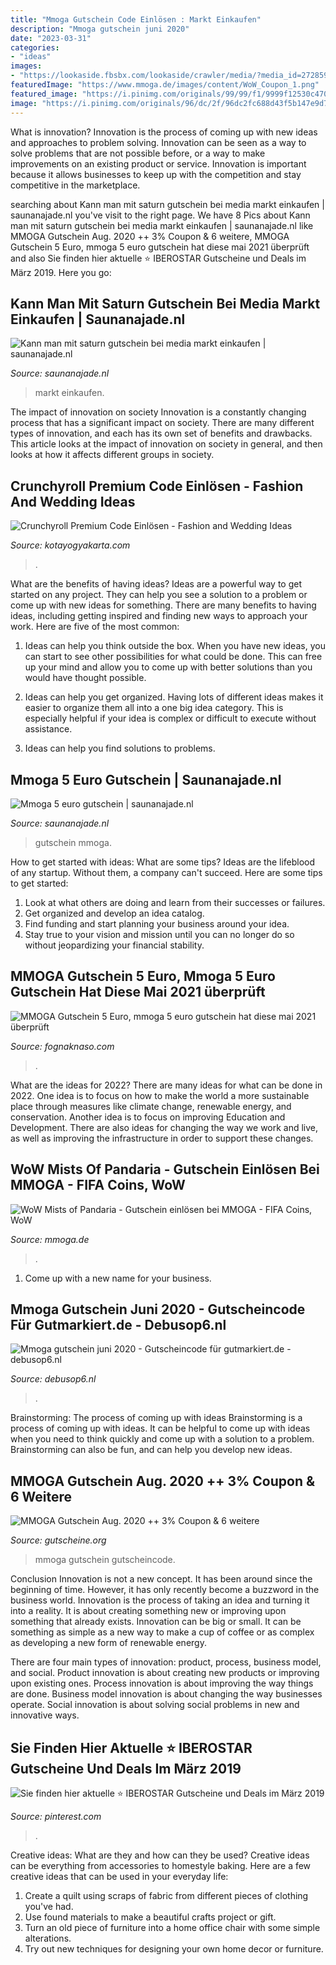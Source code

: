 ```yaml
---
title: "Mmoga Gutschein Code Einlösen : Markt Einkaufen"
description: "Mmoga gutschein juni 2020"
date: "2023-03-31"
categories:
- "ideas"
images:
- "https://lookaside.fbsbx.com/lookaside/crawler/media/?media_id=2728591503826133"
featuredImage: "https://www.mmoga.de/images/content/WoW_Coupon_1.png"
featured_image: "https://i.pinimg.com/originals/99/99/f1/9999f12530c4700c01ec63fb264aee30.png"
image: "https://i.pinimg.com/originals/96/dc/2f/96dc2fc688d43f5b147e9d762861d459.jpg"
---
```



What is innovation?
Innovation is the process of coming up with new ideas and approaches to problem solving. Innovation can be seen as a way to solve problems that are not possible before, or a way to make improvements on an existing product or service. Innovation is important because it allows businesses to keep up with the competition and stay competitive in the marketplace.

	

		
searching about Kann man mit saturn gutschein bei media markt einkaufen | saunanajade.nl you've visit to the right page. We have 8 Pics about Kann man mit saturn gutschein bei media markt einkaufen | saunanajade.nl like MMOGA Gutschein Aug. 2020 ++ 3% Coupon &amp; 6 weitere, MMOGA Gutschein 5 Euro, mmoga 5 euro gutschein hat diese mai 2021 überprüft and also Sie finden hier aktuelle ⭐ IBEROSTAR Gutscheine und Deals im März 2019. Here you go:
		
    
## Kann Man Mit Saturn Gutschein Bei Media Markt Einkaufen | Saunanajade.nl

<img loading=lazy src="https://lookaside.fbsbx.com/lookaside/crawler/media/?media_id=2728591503826133" onerror="this.onerror=null;this.src='https://tse4.mm.bing.net/th?id=OIP.GR5cxdqby-e2gNOqgwG2QgHaHa&amp;pid=15.1';" alt="Kann man mit saturn gutschein bei media markt einkaufen | saunanajade.nl">

_Source: saunanajade.nl_

>markt einkaufen. 

	

The impact of innovation on society
Innovation is a constantly changing process that has a significant impact on society. There are many different types of innovation, and each has its own set of benefits and drawbacks. This article looks at the impact of innovation on society in general, and then looks at how it affects different groups in society.

    
## Crunchyroll Premium Code Einlösen - Fashion And Wedding Ideas

<img loading=lazy src="https://i.pinimg.com/originals/99/99/f1/9999f12530c4700c01ec63fb264aee30.png" onerror="this.onerror=null;this.src='https://tse3.mm.bing.net/th?id=OIP.WAfFnqBx-MGj1o9iMkoqqQHaKE&amp;pid=15.1';" alt="Crunchyroll Premium Code Einlösen - Fashion and Wedding Ideas">

_Source: kotayogyakarta.com_

>. 

	

What are the benefits of having ideas?
Ideas are a powerful way to get started on any project. They can help you see a solution to a problem or come up with new ideas for something. There are many benefits to having ideas, including getting inspired and finding new ways to approach your work. Here are five of the most common: 
1. Ideas can help you think outside the box. When you have new ideas, you can start to see other possibilities for what could be done. This can free up your mind and allow you to come up with better solutions than you would have thought possible. 

2. Ideas can help you get organized. Having lots of different ideas makes it easier to organize them all into a one big idea category. This is especially helpful if your idea is complex or difficult to execute without assistance. 

3. Ideas can help you find solutions to problems.

    
## Mmoga 5 Euro Gutschein | Saunanajade.nl

<img loading=lazy src="https://img.grouponcdn.com/deal/fcCgYM5puYWg2gwHeqpf/NU-700x420/v1/c700x420.jpg" onerror="this.onerror=null;this.src='https://tse1.mm.bing.net/th?id=OIP.ZYaZJCpq93Uo7Qs8NPwLbgHaEc&amp;pid=15.1';" alt="Mmoga 5 euro gutschein | saunanajade.nl">

_Source: saunanajade.nl_

>gutschein mmoga. 

	

How to get started with ideas: What are some tips?
Ideas are the lifeblood of any startup. Without them, a company can't succeed. Here are some tips to get started:
1. Look at what others are doing and learn from their successes or failures.
2. Get organized and develop an idea catalog. 
3. Find funding and start planning your business around your idea.  
4. Stay true to your vision and mission until you can no longer do so without jeopardizing your financial stability.

    
## MMOGA Gutschein 5 Euro, Mmoga 5 Euro Gutschein Hat Diese Mai 2021 überprüft

<img loading=lazy src="https://fognaknaso.com/gxdpza/WEU1iePb_3JrSXSojYWGagHaHd.jpg" onerror="this.onerror=null;this.src='https://tse4.mm.bing.net/th?id=OIP.yVhWHgudrhf5PomfB7CG0gAAAA&amp;pid=15.1';" alt="MMOGA Gutschein 5 Euro, mmoga 5 euro gutschein hat diese mai 2021 überprüft">

_Source: fognaknaso.com_

>. 

	

What are the ideas for 2022?
There are many ideas for what can be done in 2022. One idea is to focus on how to make the world a more sustainable place through measures like climate change, renewable energy, and conservation. Another idea is to focus on improving Education and Development. There are also ideas for changing the way we work and live, as well as improving the infrastructure in order to support these changes.

    
## WoW Mists Of Pandaria - Gutschein Einlösen Bei MMOGA - FIFA Coins, WoW

<img loading=lazy src="https://www.mmoga.de/images/content/WoW_Coupon_1.png" onerror="this.onerror=null;this.src='https://tse1.mm.bing.net/th?id=OIP.t5qKT-pttgFE5RV71JmH2gHaDV&amp;pid=15.1';" alt="WoW Mists of Pandaria - Gutschein einlösen bei MMOGA - FIFA Coins, WoW">

_Source: mmoga.de_

>. 

	

1. Come up with a new name for your business.

    
## Mmoga Gutschein Juni 2020 - Gutscheincode Für Gutmarkiert.de - Debusop6.nl

<img loading=lazy src="https://2.bp.blogspot.com/-L5CTlJT1pS8/VJjqClIf-OI/AAAAAAAATmM/XZlOfT_6bkA/s1600/free+Kohls+discount+coupons+printable+january+2015.jpg" onerror="this.onerror=null;this.src='https://tse1.mm.bing.net/th?id=OIP.I5ZE65aJvon31Yrv63a0rgHaF9&amp;pid=15.1';" alt="Mmoga gutschein juni 2020 - Gutscheincode für gutmarkiert.de - debusop6.nl">

_Source: debusop6.nl_

>. 

	

Brainstorming: The process of coming up with ideas
Brainstorming is a process of coming up with ideas. It can be helpful to come up with ideas when you need to think quickly and come up with a solution to a problem. Brainstorming can also be fun, and can help you develop new ideas.

    
## MMOGA Gutschein Aug. 2020 ++ 3% Coupon &amp; 6 Weitere

<img loading=lazy src="https://www.gutscheine.org/wp-content/uploads/2018/05/mmoga-gutschein.png" onerror="this.onerror=null;this.src='https://tse1.mm.bing.net/th?id=OIP.TSzq_J4fXRdfk9SXcgMwegHaBG&amp;pid=15.1';" alt="MMOGA Gutschein Aug. 2020 ++ 3% Coupon &amp; 6 weitere">

_Source: gutscheine.org_

>mmoga gutschein gutscheincode. 

	

Conclusion
Innovation is not a new concept. It has been around since the beginning of time. However, it has only recently become a buzzword in the business world.
Innovation is the process of taking an idea and turning it into a reality. It is about creating something new or improving upon something that already exists. Innovation can be big or small. It can be something as simple as a new way to make a cup of coffee or as complex as developing a new form of renewable energy.

There are four main types of innovation: product, process, business model, and social. Product innovation is about creating new products or improving upon existing ones. Process innovation is about improving the way things are done. Business model innovation is about changing the way businesses operate. Social innovation is about solving social problems in new and innovative ways.

    
## Sie Finden Hier Aktuelle ⭐ IBEROSTAR Gutscheine Und Deals Im März 2019

<img loading=lazy src="https://i.pinimg.com/originals/96/dc/2f/96dc2fc688d43f5b147e9d762861d459.jpg" onerror="this.onerror=null;this.src='https://tse3.mm.bing.net/th?id=OIP.eD0u8SHWXwFlIDurPyYxYwAAAA&amp;pid=15.1';" alt="Sie finden hier aktuelle ⭐ IBEROSTAR Gutscheine und Deals im März 2019">

_Source: pinterest.com_

>. 

	

Creative ideas: What are they and how can they be used?
Creative ideas can be everything from accessories to homestyle baking. Here are a few creative ideas that can be used in your everyday life: 
1. Create a quilt using scraps of fabric from different pieces of clothing you've had.
2. Use found materials to make a beautiful crafts project or gift.
3. Turn an old piece of furniture into a home office chair with some simple alterations.
4. Try out new techniques for designing your own home decor or furniture.

